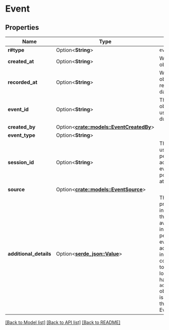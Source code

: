 # Event

## Properties

Name | Type | Description | Notes
------------ | ------------- | ------------- | -------------
**r#type** | Option<**String**> | `event` | [optional]
**created_at** | Option<**String**> | When the event object was created | [optional]
**recorded_at** | Option<**String**> | When the event object was recorded in database | [optional]
**event_id** | Option<**String**> | The ID of the event object. You can use this to detect duplicate events | [optional]
**created_by** | Option<[**crate::models::EventCreatedBy**](Event_created_by.md)> |  | [optional]
**event_type** | Option<**String**> |  | [optional]
**session_id** | Option<**String**> | The session of the user that performed the action. Not all events will populate this attribute. | [optional]
**source** | Option<[**crate::models::EventSource**](Event_source.md)> |  | [optional]
**additional_details** | Option<[**serde_json::Value**](.md)> | This object provides additional information about the event if available.  This can include how a user performed an event as well as additional information to correlate an event to external KeySafe logs. Not all events have an `additional_details` object.  This object is only available in the Enterprise Events. | [optional]

[[Back to Model list]](../README.md#documentation-for-models) [[Back to API list]](../README.md#documentation-for-api-endpoints) [[Back to README]](../README.md)


